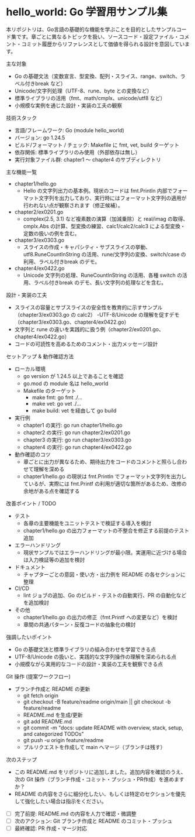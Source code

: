 # hello_world: Go 学習用サンプル集

本リポジトリは、Go言語の基礎的な機能を学ぶことを目的としたサンプルコード集です。章ごとに異なるトピックを扱い、ソースコード・設定ファイル・コメント・コミット履歴からリファレンスとして価値を得られる設計を意図しています。

主な対象
- Go の基礎文法（変数宣言、型変換、配列・スライス、range、switch、ラベル付きbreak など）
- Unicode/文字列処理（UTF-8、rune、byte との変換など）
- 標準ライブラリの活用（fmt、math/cmplx、unicode/utf8 など）
- 小規模な実例を通じた設計・実装の工夫の観察

技術スタック
- 言語/フレームワーク: Go (module hello_world)
- バージョン: go 1.24.5
- ビルド/フォーマット / チェック: Makefile に fmt, vet, build ターゲット
- 依存関係: 標準ライブラリのみ使用（外部依存は無し）
- 実行対象ファイル群: chapter1 〜 chapter4 のサブディレクトリ

主な機能一覧
- chapter1/hello.go
  - Hello の文字列出力の基本例。現状のコードは fmt.Println 内部でフォーマット文字列を出力しており、実行時にはフォーマット文字列の適用が行われない点が観察されます（修正候補）。
- chapter2/ex0201.go
  - complex(2.5, 3.1) など複素数の演算（加減乗除）と real/imag の取得、cmplx.Abs の計算、型変換の練習、calc1/calc2/calc3 による型変換・定数の扱いの例を含む。
- chapter3/ex0303.go
  - スライスの作成・キャパシティ・サブスライスの挙動、utf8.RuneCountInString の活用、rune/文字列の変換、switch/case の利用、ラベル付きbreak のデモ。
- chapter4/ex0422.go
  - Unicode 文字列の処理、RuneCountInString の活用、各種 switch の活用、ラベル付きbreak のデモ、長い文字列の処理などを含む。

設計・実装の工夫
- スライスの容量とサブスライスの安全性を教育的に示すサンプル（chapter3/ex0303.go の calc2）
-UTF-8/Unicode の理解を促すデモ（chapter3/ex0303.go、chapter4/ex0422.go）
- 文字列と rune の違いを実践的に扱う例（chapter2/ex0201.go、chapter4/ex0422.go）
- コードの可読性を高めるためのコメント・出力メッセージ設計

セットアップ & 動作確認方法
- ローカル環境
  - go version が 1.24.5 以上であることを確認
  - go.mod の module 名は hello_world
  - Makefile のターゲット
    - make fmt: go fmt ./...
    - make vet: go vet ./...
    - make build: vet を経由して go build
- 実行例
  - chapter1 の実行: go run chapter1/hello.go
  - chapter2 の実行: go run chapter2/ex0201.go
  - chapter3 の実行: go run chapter3/ex0303.go
  - chapter4 の実行: go run chapter4/ex0422.go
- 動作確認のコツ
  - 章ごとに出力が異なるため、期待出力をコードのコメントと照らし合わせて理解を深める
  - chapter1/hello.go の現状は fmt.Println でフォーマット文字列を出力しているが、実際には fmt.Printf の利用が適切な箇所があるため、改修の余地がある点を確認する

改善ポイント / TODO
- テスト
  - 各章の主要機能をユニットテストで検証する導入を検討
  - chapter1/hello.go の出力フォーマットの不整合を修正する前提のテスト追加
- エラーハンドリング
  - 現状サンプルではエラーハンドリングが最小限。実運用に近づける場合は入力検証等の追加を検討
- ドキュメント
  - チャプターごとの意図・使い方・出力例を README の各セクションに整理
- CI/CD
  - lint ジョブの追加、Go のビルド・テストの自動実行、PR の自動化などを追加検討
- その他
  - chapter1/hello.go の出力の修正（fmt.Printf への変更など）を検討
  - 章間の共通パターン・反復コードの抽象化の検討

強調したいポイント
- Go の基礎文法と標準ライブラリの組み合わせを学習できる点
- UTF-8/Unicode の扱いと、実践的な文字列操作の理解を深められる点
- 小規模ながら実用的なコードの設計・実装の工夫を観察できる点

Git 操作 (提案ワークフロー)
- ブランチ作成と README の更新
  - git fetch origin
  - git checkout -B feature/readme origin/main || git checkout -b feature/readme
  - README.md を生成/更新
  - git add README.md
  - git commit -m "docs: update README with overview, stack, setup, and categorized TODOs"
  - git push -u origin feature/readme
  - プルリクエストを作成して main へマージ（ブランチは残す）

次のステップ
- この README.md をリポジトリに追加しました。追加内容を確認のうえ、次の Git 操作（ブランチ作成・コミット・プッシュ・PR作成）を進めますか？
- README の内容をさらに細分化したい、もしくは特定のセクションを優先して強化したい場合は指示をください。

- [ ] 完了前提: README.md の内容を人力で確認・微調整
- [ ] 次のアクション: Git ブランチ作成と README のコミット・プッシュ
- [ ] 最終確認: PR 作成・マージ対応
